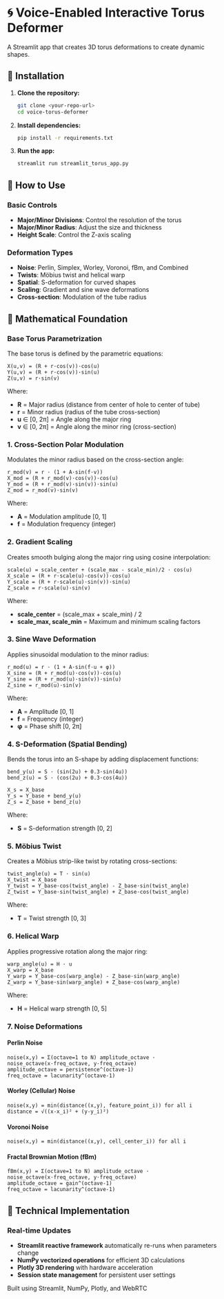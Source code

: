 # 🌀 Voice-Enabled Interactive Torus Deformer

A Streamlit app that creates 3D torus deformations to create dynamic shapes.

## 🚀 Installation

1. **Clone the repository:**
   ```bash
   git clone <your-repo-url>
   cd voice-torus-deformer
   ```

2. **Install dependencies:**
   ```bash
   pip install -r requirements.txt
   ```

3. **Run the app:**
   ```bash
   streamlit run streamlit_torus_app.py
   ```

## 🎯 How to Use

### Basic Controls
- **Major/Minor Divisions**: Control the resolution of the torus
- **Major/Minor Radius**: Adjust the size and thickness
- **Height Scale**: Control the Z-axis scaling

### Deformation Types
- **Noise**: Perlin, Simplex, Worley, Voronoi, fBm, and Combined
- **Twists**: Möbius twist and helical warp
- **Spatial**: S-deformation for curved shapes
- **Scaling**: Gradient and sine wave deformations
- **Cross-section**: Modulation of the tube radius


## 🧮 Mathematical Foundation

### Base Torus Parametrization

The base torus is defined by the parametric equations:

```
X(u,v) = (R + r·cos(v))·cos(u)
Y(u,v) = (R + r·cos(v))·sin(u)  
Z(u,v) = r·sin(v)
```

Where:
- **R** = Major radius (distance from center of hole to center of tube)
- **r** = Minor radius (radius of the tube cross-section)
- **u** ∈ [0, 2π] = Angle along the major ring
- **v** ∈ [0, 2π] = Angle along the minor ring (cross-section)

### 1. Cross-Section Polar Modulation

Modulates the minor radius based on the cross-section angle:

```
r_mod(v) = r · (1 + A·sin(f·v))
X_mod = (R + r_mod(v)·cos(v))·cos(u)
Y_mod = (R + r_mod(v)·sin(v))·sin(u)
Z_mod = r_mod(v)·sin(v)
```

Where:
- **A** = Modulation amplitude [0, 1]
- **f** = Modulation frequency (integer)

### 2. Gradient Scaling

Creates smooth bulging along the major ring using cosine interpolation:

```
scale(u) = scale_center + (scale_max - scale_min)/2 · cos(u)
X_scale = (R + r·scale(u)·cos(v))·cos(u)
Y_scale = (R + r·scale(u)·sin(v))·sin(u)
Z_scale = r·scale(u)·sin(v)
```

Where:
- **scale_center** = (scale_max + scale_min) / 2
- **scale_max, scale_min** = Maximum and minimum scaling factors

### 3. Sine Wave Deformation

Applies sinusoidal modulation to the minor radius:

```
r_mod(u) = r · (1 + A·sin(f·u + φ))
X_sine = (R + r_mod(u)·cos(v))·cos(u)
Y_sine = (R + r_mod(u)·sin(v))·sin(u)
Z_sine = r_mod(u)·sin(v)
```

Where:
- **A** = Amplitude [0, 1]
- **f** = Frequency (integer)
- **φ** = Phase shift [0, 2π]

### 4. S-Deformation (Spatial Bending)

Bends the torus into an S-shape by adding displacement functions:

```
bend_y(u) = S · (sin(2u) + 0.3·sin(4u))
bend_z(u) = S · (cos(2u) + 0.3·cos(4u))

X_s = X_base
Y_s = Y_base + bend_y(u)
Z_s = Z_base + bend_z(u)
```

Where:
- **S** = S-deformation strength [0, 2]

### 5. Möbius Twist

Creates a Möbius strip-like twist by rotating cross-sections:

```
twist_angle(u) = T · sin(u)
X_twist = X_base
Y_twist = Y_base·cos(twist_angle) - Z_base·sin(twist_angle)
Z_twist = Y_base·sin(twist_angle) + Z_base·cos(twist_angle)
```

Where:
- **T** = Twist strength [0, 3]

### 6. Helical Warp

Applies progressive rotation along the major ring:

```
warp_angle(u) = H · u
X_warp = X_base
Y_warp = Y_base·cos(warp_angle) - Z_base·sin(warp_angle)
Z_warp = Y_base·sin(warp_angle) + Z_base·cos(warp_angle)
```

Where:
- **H** = Helical warp strength [0, 5]

### 7. Noise Deformations

#### Perlin Noise
```
noise(x,y) = Σ(octave=1 to N) amplitude_octave · noise_octave(x·freq_octave, y·freq_octave)
amplitude_octave = persistence^(octave-1)
freq_octave = lacunarity^(octave-1)
```

#### Worley (Cellular) Noise
```
noise(x,y) = min(distance((x,y), feature_point_i)) for all i
distance = √((x-x_i)² + (y-y_i)²)
```

#### Voronoi Noise
```
noise(x,y) = min(distance((x,y), cell_center_i)) for all i
```

#### Fractal Brownian Motion (fBm)
```
fBm(x,y) = Σ(octave=1 to N) amplitude_octave · noise_octave(x·freq_octave, y·freq_octave)
amplitude_octave = gain^(octave-1)
freq_octave = lacunarity^(octave-1)
```

## 🔧 Technical Implementation

### Real-time Updates
- **Streamlit reactive framework** automatically re-runs when parameters change
- **NumPy vectorized operations** for efficient 3D calculations
- **Plotly 3D rendering** with hardware acceleration
- **Session state management** for persistent user settings

Built using Streamlit, NumPy, Plotly, and WebRTC
